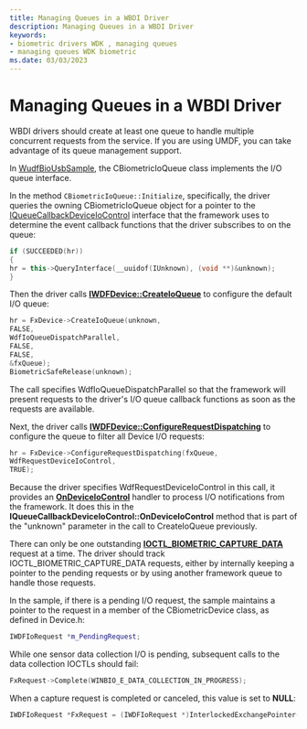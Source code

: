 ```yaml
---
title: Managing Queues in a WBDI Driver
description: Managing Queues in a WBDI Driver
keywords:
- biometric drivers WDK , managing queues
- managing queues WDK biometric
ms.date: 03/03/2023
---
```


# Managing Queues in a WBDI Driver


WBDI drivers should create at least one queue to handle multiple concurrent requests from the service. If you are using UMDF, you can take advantage of its queue management support.

In [WudfBioUsbSample](https://github.com/microsoft/Windows-driver-samples/releases/tag/win11-22h2), the CBiometricIoQueue class implements the I/O queue interface.

In the method `CBiometricIoQueue::Initialize`, specifically, the driver queries the owning CBiometricIoQueue object for a pointer to the [IQueueCallbackDeviceIoControl](/windows-hardware/drivers/ddi/wudfddi/nn-wudfddi-iqueuecallbackdeviceiocontrol) interface that the framework uses to determine the event callback functions that the driver subscribes to on the queue:

```cpp
if (SUCCEEDED(hr)) 
{
hr = this->QueryInterface(__uuidof(IUnknown), (void **)&unknown);
}
```

Then the driver calls [**IWDFDevice::CreateIoQueue**](/windows-hardware/drivers/ddi/wudfddi/nf-wudfddi-iwdfdevice-createioqueue) to configure the default I/O queue:

```cpp
hr = FxDevice->CreateIoQueue(unknown,
FALSE,
WdfIoQueueDispatchParallel,
FALSE,
FALSE,
&fxQueue);
BiometricSafeRelease(unknown);
```

The call specifies WdfIoQueueDispatchParallel so that the framework will present requests to the driver's I/O queue callback functions as soon as the requests are available.

Next, the driver calls [**IWDFDevice::ConfigureRequestDispatching**](/windows-hardware/drivers/ddi/wudfddi/nf-wudfddi-iwdfdevice-configurerequestdispatching) to configure the queue to filter all Device I/O requests:

```cpp
hr = FxDevice->ConfigureRequestDispatching(fxQueue,
WdfRequestDeviceIoControl,
TRUE);
```

Because the driver specifies WdfRequestDeviceIoControl in this call, it provides an [**OnDeviceIoControl**](/windows-hardware/drivers/ddi/wudfddi/nf-wudfddi-iqueuecallbackdeviceiocontrol-ondeviceiocontrol) handler to process I/O notifications from the framework. It does this in the **IQueueCallbackDeviceIoControl::OnDeviceIoControl** method that is part of the "unknown" parameter in the call to CreateIoQueue previously.

There can only be one outstanding [**IOCTL\_BIOMETRIC\_CAPTURE\_DATA**](/windows-hardware/drivers/ddi/winbio_ioctl/ni-winbio_ioctl-ioctl_biometric_capture_data) request at a time. The driver should track IOCTL\_BIOMETRIC\_CAPTURE\_DATA requests, either by internally keeping a pointer to the pending requests or by using another framework queue to handle those requests.

In the sample, if there is a pending I/O request, the sample maintains a pointer to the request in a member of the CBiometricDevice class, as defined in Device.h:

```cpp
IWDFIoRequest *m_PendingRequest;
```

While one sensor data collection I/O is pending, subsequent calls to the data collection IOCTLs should fail:

```cpp
FxRequest->Complete(WINBIO_E_DATA_COLLECTION_IN_PROGRESS);
```

When a capture request is completed or canceled, this value is set to **NULL**:

```cpp
IWDFIoRequest *FxRequest = (IWDFIoRequest *)InterlockedExchangePointer((PVOID *)&m_PendingRequest, NULL);
```

 

